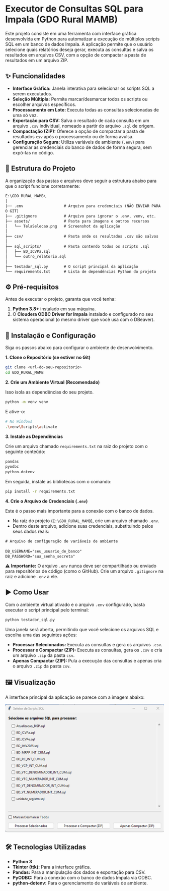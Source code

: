 # Executor de Consultas SQL para Impala (GDO Rural MAMB)

Este projeto consiste em uma ferramenta com interface gráfica desenvolvida em Python para automatizar a execução de múltiplos scripts SQL em um banco de dados Impala. A aplicação permite que o usuário selecione quais relatórios deseja gerar, executa as consultas e salva os resultados em arquivos CSV, com a opção de compactar a pasta de resultados em um arquivo ZIP.

## ✨ Funcionalidades

-   **Interface Gráfica:** Janela interativa para selecionar os scripts SQL a serem executados.
-   **Seleção Múltipla:** Permite marcar/desmarcar todos os scripts ou escolher arquivos específicos.
-   **Processamento em Lote:** Executa todas as consultas selecionadas de uma só vez.
-   **Exportação para CSV:** Salva o resultado de cada consulta em um arquivo `.csv` individual, nomeado a partir do arquivo `.sql` de origem.
-   **Compactação (ZIP):** Oferece a opção de compactar a pasta de resultados `csv` após o processamento ou de forma avulsa.
-   **Configuração Segura:** Utiliza variáveis de ambiente (`.env`) para gerenciar as credenciais do banco de dados de forma segura, sem expô-las no código.

## 📂 Estrutura do Projeto

A organização das pastas e arquivos deve seguir a estrutura abaixo para que o script funcione corretamente:

```
E:\GDO_RURAL_MAMB\
│
├── .env                  # Arquivo para credenciais (NÃO ENVIAR PARA O GIT)
├── .gitignore            # Arquivo para ignorar o .env, venv, etc.
├── assets/               # Pasta para imagens e outros recursos
│   └── TelaSelecao.png   # Screenshot da aplicação
│
├── csv/                  # Pasta onde os resultados .csv são salvos
│
├── sql_scripts/          # Pasta contendo todos os scripts .sql
│   ├── BD_ICVPa.sql
│   └── outro_relatorio.sql
│
├── testador_sql.py       # O script principal da aplicação
└── requirements.txt      # Lista de dependências Python do projeto
```

## ⚙️ Pré-requisitos

Antes de executar o projeto, garanta que você tenha:

1.  **Python 3.8+** instalado em sua máquina.
2.  O **Cloudera ODBC Driver for Impala** instalado e configurado no seu sistema operacional (o mesmo driver que você usa com o DBeaver).

## 🚀 Instalação e Configuração

Siga os passos abaixo para configurar o ambiente de desenvolvimento.

**1. Clone o Repositório (se estiver no Git)**

```bash
git clone <url-do-seu-repositorio>
cd GDO_RURAL_MAMB
```

**2. Crie um Ambiente Virtual (Recomendado)**

Isso isola as dependências do seu projeto.

```bash
python -m venv venv
```

E ative-o:

```bash
# No Windows
.\venv\Scripts\activate
```

**3. Instale as Dependências**

Crie um arquivo chamado `requirements.txt` na raiz do projeto com o seguinte conteúdo:

```txt
pandas
pyodbc
python-dotenv
```

Em seguida, instale as bibliotecas com o comando:

```bash
pip install -r requirements.txt
```

**4. Crie o Arquivo de Credenciais (`.env`)**

Este é o passo mais importante para a conexão com o banco de dados.

-   Na raiz do projeto (`E:\GDO_RURAL_MAMB`), crie um arquivo chamado `.env`.
-   Dentro deste arquivo, adicione suas credenciais, substituindo pelos seus dados reais:

```properties
# Arquivo de configuração de variáveis de ambiente

DB_USERNAME="seu_usuario_de_banco"
DB_PASSWORD="sua_senha_secreta"
```

⚠️ **Importante:** O arquivo `.env` nunca deve ser compartilhado ou enviado para repositórios de código (como o GitHub). Crie um arquivo `.gitignore` na raiz e adicione `.env` a ele.

## ▶️ Como Usar

Com o ambiente virtual ativado e o arquivo `.env` configurado, basta executar o script principal pelo terminal:

```bash
python testador_sql.py
```

Uma janela será aberta, permitindo que você selecione os arquivos SQL e escolha uma das seguintes ações:

-   **Processar Selecionados:** Executa as consultas e gera os arquivos `.csv`.
-   **Processar e Compactar (ZIP):** Executa as consultas, gera os `.csv` e cria um arquivo `.zip` da pasta `csv`.
-   **Apenas Compactar (ZIP):** Pula a execução das consultas e apenas cria o arquivo `.zip` da pasta `csv`.

## 🖼️ Visualização

A interface principal da aplicação se parece com a imagem abaixo:

![Tela de Seleção de Scripts SQL](assets/TelaSelecao.png)

## 🛠️ Tecnologias Utilizadas

-   **Python 3**
-   **Tkinter (ttk):** Para a interface gráfica.
-   **Pandas:** Para a manipulação dos dados e exportação para CSV.
-   **PyODBC:** Para a conexão com o banco de dados Impala via ODBC.
-   **python-dotenv:** Para o gerenciamento de variáveis de ambiente.
